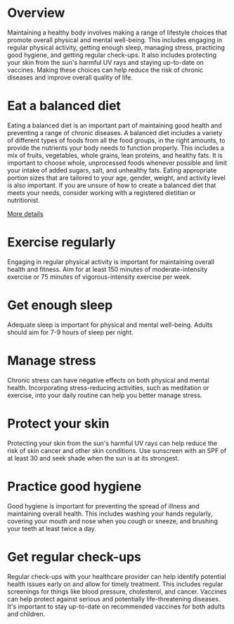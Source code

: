 # Overview

Maintaining a healthy body involves making a range of lifestyle choices that promote overall physical and mental well-being. This includes engaging in regular physical activity, getting enough sleep, managing stress, practicing good hygiene, and getting regular check-ups. It also includes protecting your skin from the sun's harmful UV rays and staying up-to-date on vaccines. Making these choices can help reduce the risk of chronic diseases and improve overall quality of life.

# Eat a balanced diet

Eating a balanced diet is an important part of maintaining good health and preventing a range of chronic diseases. A balanced diet includes a variety of different types of foods from all the food groups, in the right amounts, to provide the nutrients your body needs to function properly. This includes a mix of fruits, vegetables, whole grains, lean proteins, and healthy fats. It is important to choose whole, unprocessed foods whenever possible and limit your intake of added sugars, salt, and unhealthy fats. Eating appropriate portion sizes that are tailored to your age, gender, weight, and activity level is also important. If you are unsure of how to create a balanced diet that meets your needs, consider working with a registered dietitian or nutritionist.

[More details](/Body/Eat%20a%20Balanced%20Diet.md)

# Exercise regularly

Engaging in regular physical activity is important for maintaining overall health and fitness. Aim for at least 150 minutes of moderate-intensity exercise or 75 minutes of vigorous-intensity exercise per week.

# Get enough sleep

Adequate sleep is important for physical and mental well-being. Adults should aim for 7-9 hours of sleep per night.

# Manage stress

Chronic stress can have negative effects on both physical and mental health. Incorporating stress-reducing activities, such as meditation or exercise, into your daily routine can help you better manage stress.

# Protect your skin

Protecting your skin from the sun's harmful UV rays can help reduce the risk of skin cancer and other skin conditions. Use sunscreen with an SPF of at least 30 and seek shade when the sun is at its strongest.

# Practice good hygiene

Good hygiene is important for preventing the spread of illness and maintaining overall health. This includes washing your hands regularly, covering your mouth and nose when you cough or sneeze, and brushing your teeth at least twice a day.

# Get regular check-ups

Regular check-ups with your healthcare provider can help identify potential health issues early on and allow for timely treatment. This includes regular screenings for things like blood pressure, cholesterol, and cancer. Vaccines can help protect against serious and potentially life-threatening diseases. It's important to stay up-to-date on recommended vaccines for both adults and children.
